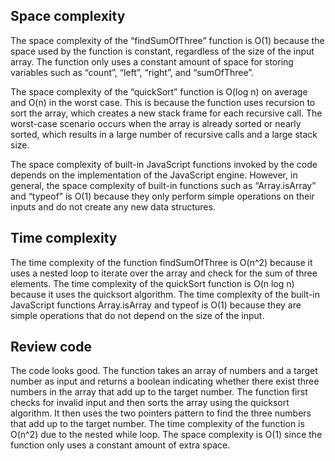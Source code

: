 ## Space complexity

The space complexity of the “findSumOfThree” function is O(1) because the space used by the function is constant, regardless of the size of the input array. The function only uses a constant amount of space for storing variables such as “count”, “left”, “right”, and “sumOfThree”.

The space complexity of the “quickSort” function is O(log n) on average and O(n) in the worst case. This is because the function uses recursion to sort the array, which creates a new stack frame for each recursive call. The worst-case scenario occurs when the array is already sorted or nearly sorted, which results in a large number of recursive calls and a large stack size.

The space complexity of built-in JavaScript functions invoked by the code depends on the implementation of the JavaScript engine. However, in general, the space complexity of built-in functions such as “Array.isArray” and “typeof” is O(1) because they only perform simple operations on their inputs and do not create any new data structures.

## Time complexity

The time complexity of the function findSumOfThree is O(n^2) because it uses a nested loop to iterate over the array and check for the sum of three elements. The time complexity of the quickSort function is O(n log n) because it uses the quicksort algorithm. The time complexity of the built-in JavaScript functions Array.isArray and typeof is O(1) because they are simple operations that do not depend on the size of the input.

## Review code

The code looks good. The function takes an array of numbers and a target number as input and returns a boolean indicating whether there exist three numbers in the array that add up to the target number. The function first checks for invalid input and then sorts the array using the quicksort algorithm. It then uses the two pointers pattern to find the three numbers that add up to the target number. The time complexity of the function is O(n^2) due to the nested while loop. The space complexity is O(1) since the function only uses a constant amount of extra space.
